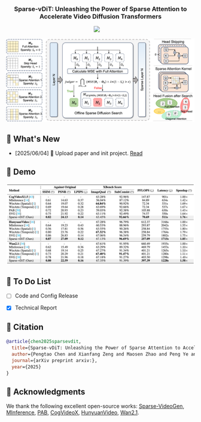 
<!-- <div align= "center">
    <h1> Official repo for Sparse-vDiT</h1>

</div> -->

<h3 align="center"><strong>Sparse-vDiT: Unleashing the Power of Sparse Attention to Accelerate Video Diffusion Transformers</strong></h3>

<div align="center">
<a href='https://arxiv.org/abs/2506.****'><img src='https://img.shields.io/badge/arXiv-2506.****-b31b1b.svg'></a> &nbsp;&nbsp;&nbsp;&nbsp;
</div>

<p align="center">
    <img src="assets/pipeline.png" alt="Pipeline" width="890px" />
</p>

## 🥳 What's New 
- [2025/06/04] 👋 Upload paper and init project. [Read](https://arxiv.org/abs/****)

## 🎥 Demo
<p align="center">
    <img src="assets/result.png" alt="Result" width="890px" />
</p>

## :pencil: To Do List
- [ ] Code and Config Release 
- [x] Technical Report


<!-- :hammer: Installation -->


<!-- 🎯 Quick Start -->


## :notebook: Citation

```bibtex
@article{chen2025sparsevdit,
  title={Sparse-vDiT: Unleashing the Power of Sparse Attention to Accelerate Video Diffusion Transformers}, 
  author={Pengtao Chen and Xianfang Zeng and Maosen Zhao and Peng Ye and Mingzhu Shen and Wei Cheng and Gang Yu and Tao Chen},
  journal={arXiv preprint arxiv:},
  year={2025}
}
```

## :dizzy: Acknowledgments
We thank the following excellent open-source works: [Sparse-VideoGen](https://github.com/svg-project/Sparse-VideoGen), [MInference](https://github.com/microsoft/MInference), [PAB](https://github.com/NUS-HPC-AI-Lab/VideoSys), [CogVideoX](https://github.com/THUDM/CogVideo), [HunyuanVideo](https://github.com/Tencent-Hunyuan/HunyuanVideo), [Wan2.1](https://github.com/Wan-Video/Wan2.1).
